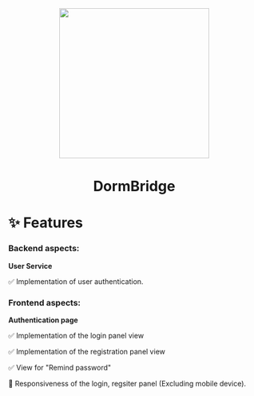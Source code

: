 <div align="center">
<img src="https://github.com/M-BArt/DormBridge/assets/103535479/2c229d06-6da8-44d9-9fc5-48bbdb852a68" width="300" height="300">
</div>

<div align="center"><h1 tabindex="-1" class="heading-element" dir="auto">DormBridge</h1></div>


<h1 tabindex="-1" class="heading-element" dir="auto">✨ Features</h1>

<h3><b>Backend aspects:</b></h3>

<b>User Service</b>

✅ Implementation of user authentication.

<h3><b>Frontend aspects:</b></h3>

<b>Authentication page</b>

✅ Implementation of the login panel view

✅ Implementation of the registration panel view

✅ View for "Remind password"

🔳 Responsiveness of the login, regsiter panel (Excluding mobile device).



